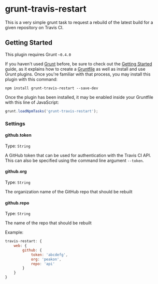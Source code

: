 # grunt-travis-restart

This is a very simple grunt task to request a rebuild of the latest build for a given repository on Travis CI. 

## Getting Started
This plugin requires Grunt `~0.4.0`

If you haven't used [Grunt](http://gruntjs.com/) before, be sure to check out the [Getting Started](http://gruntjs.com/getting-started) guide, as it explains how to create a [Gruntfile](http://gruntjs.com/sample-gruntfile) as well as install and use Grunt plugins. Once you're familiar with that process, you may install this plugin with this command:

```shell
npm install grunt-travis-restart --save-dev
```

Once the plugin has been installed, it may be enabled inside your Gruntfile with this line of JavaScript:

```js
grunt.loadNpmTasks('grunt-travis-restart');
```


### Settings

#### github.token
Type: `String`

A GitHub token that can be used for authentication with the Travis CI API. This can also be specified using the command line argument `--token`.

#### github.org
Type: `String`

The organization name of the GitHub repo that should be rebuilt

#### github.repo
Type: `String`

The name of the repo that should be rebuilt

Example:
```js
travis-restart: {
    web: {
        github: {
            token: 'abcdefg',
            org: 'peakon',
            repo: 'api'
        }
    }
}
```
